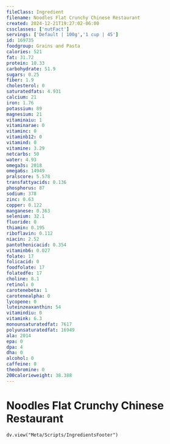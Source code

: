 ```yaml
---
fileClass: Ingredient
filename: Noodles Flat Crunchy Chinese Restaurant
created: 2024-12-21T19:27:02-06:00
cssclasses: ['nutFact']
servings: ['Default | 100g','1 cup | 45']
id: 169735
foodgroup: Grains and Pasta
calories: 521
fat: 31.72
protein: 10.33
carbohydrate: 51.9
sugars: 0.25
fiber: 1.9
cholesterol: 0
saturatedfats: 4.931
calcium: 21
iron: 1.76
potassium: 89
magnesium: 21
vitaminaiu: 1
vitaminarae: 0
vitaminc: 0
vitaminb12: 0
vitamind: 0
vitamine: 3.29
netcarbs: 50
water: 4.93
omega3s: 2018
omega6s: 14949
pralscore: 5.578
transfattyacids: 0.136
phosphorus: 87
sodium: 378
zinc: 0.63
copper: 0.122
manganese: 0.363
selenium: 32.1
fluoride: 0
thiamin: 0.195
riboflavin: 0.112
niacin: 2.52
pantothenicacid: 0.354
vitaminb6: 0.027
folate: 17
folicacid: 0
foodfolate: 17
folatedfe: 17
choline: 8.1
retinol: 0
carotenebeta: 1
carotenealpha: 0
lycopene: 0
luteinzeaxanthin: 54
vitamindiu: 0
vitamink: 6.3
monounsaturatedfat: 7617
polyunsaturatedfat: 16949
ala: 2014
epa: 0
dpa: 4
dha: 0
alcohol: 0
caffeine: 0
theobromine: 0
200calorieweight: 38.388
---
```


# Noodles Flat Crunchy Chinese Restaurant

```dataviewjs
dv.view("Meta/Scripts/IngredientsFooter")
```